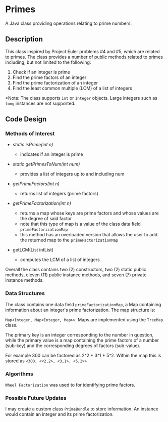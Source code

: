 # Primes

A Java class providing operations relating to prime numbers.

## Description

This class inspired by Project Euler problems #4 and #5, which are related to primes.
The class provides a number of public methods related to primes including, but not 
limited to the following:

1. Check if an integer is prime
2. Find the prime factors of an integer
3. Find the prime factorization of an integer
4. Find the least common multiple (LCM) of a list of integers

*Note: The class supports `int` or `Integer` objects. Large integers such as `long` instances are not supported.

## Code Design

### Methods of Interest

- *static isPrime(int n)* 
    - indicates if an integer is prime

- *static getPrimesToNum(int num)* 
    - provides a list of integers up to and including num

- *getPrimeFactors(int n)* 
    - returns list of integers (prime factors)

- *getPrimeFactorization(int n)*
    - returns a map whose keys are prime factors and whose values are the degree of said factor
    - note that this type of map is a value of the class data field `primeFactorizationMap`
    - this method has an overloaded version that allows the user to add the returned map to the `primeFactorizationMap` 

- getLCM(List<Integer> intList)
    - computes the LCM of a list of integers


Overall the class contains two (2) constructors, two (2) static public methods, eleven (11) public instance methods, and seven (7) private instance methods.

### Data Structures

The class contains one data field `primeFactorizationMap`, a Map containing information about an
integer's prime factorization. The map structure is: 

`Map<Integer, Map<Integer, Map>>`. Maps are implemented using the `TreeMap` class.

The primary key is an integer corresponding to the number in question, while the primary value is
a map containing the prime factors of a number (sub-key) and the corresponding degrees of factors (sub-value). 

For example 300 can be factored as 2^2 * 3^1 * 5^2. Within the map this is stored as
`<300, <<2,2>, <3,1>, <5,2>>`


### Algorithms

`Wheel Factorization` was used to for identifying prime factors.


### Possible Future Updates
I may create a custom class `PrimeBundle` to store information. An instance would contain an integer and its prime factorization.